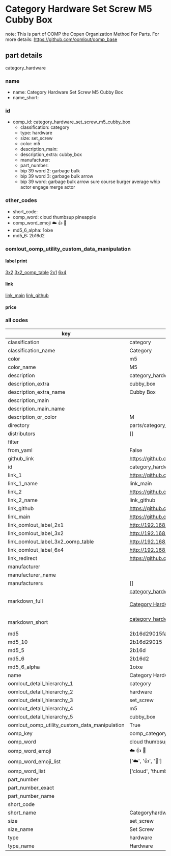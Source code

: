 # Category Hardware Set Screw M5 Cubby Box  

note: This is part of OOMP the Oopen Organization Method For Parts. For more details: https://github.com/oomlout/oomp_base

##  part details
  



category_hardware



### name
* name: Category Hardware Set Screw M5 Cubby Box
* name_short: 
### id
* oomp_id: category_hardware_set_screw_m5_cubby_box
  * classification: category
  * type: hardware
  * size: set_screw
  * color: m5
  * description_main: 
  * description_extra: cubby_box
  * manufacturer: 
  * part_number: 
  * bip 39 word 2: garbage bulk
  * bip 39 word 3: garbage bulk arrow
  * bip 39 word: garbage bulk arrow sure course burger average whip actor engage merge actor

### other_codes
* short_code: 
* oomp_word: cloud thumbsup pineapple
* oomp_word_emoji :cloud: :thumbsup: :pineapple:
* md5_6_alpha: 1oixe
* md5_6: 2b16d2






### oomlout_oomp_utility_custom_data_manipulation
#### label print
[3x2](http://192.168.1.245:1112/?label=oomp%201oixe)
[3x2_oomp_table](http://192.168.1.108:1112/?label=oomp%201oixe)
[2x1](http://192.168.1.242:1112/?label=oomp%201oixe)
[6x4](http://192.168.1.55:1112/?label=oomp%201oixe)    

#### link

[link_main](https://github.com/oomlout/oomlout_oomp_version_1_messy/tree/main/parts/category_hardware_set_screw_m5_cubby_box) [link_github](https://github.com/oomlout/oomlout_oomp_version_1_messy/tree/main/parts/category_hardware_set_screw_m5_cubby_box)                             

#### price







### all codes 
| key | value |  
| --- | --- |  
| classification | category |  
| classification_name | Category |  
| color | m5 |  
| color_name | M5 |  
| description | category_hardware |  
| description_extra | cubby_box |  
| description_extra_name | Cubby Box |  
| description_main |  |  
| description_main_name |  |  
| description_or_color | M  |  
| directory | parts/category_hardware_set_screw_m5_cubby_box |  
| distributors | [] |  
| filter |  |  
| from_yaml | False |  
| github_link | https://github.com/oomlout/oomlout_oomp_part_src/tree/main/parts/category_hardware_set_screw_m5_cubby_box |  
| id | category_hardware_set_screw_m5_cubby_box |  
| link_1 | https://github.com/oomlout/oomlout_oomp_version_1_messy/tree/main/parts/category_hardware_set_screw_m5_cubby_box |  
| link_1_name | link_main |  
| link_2 | https://github.com/oomlout/oomlout_oomp_version_1_messy/tree/main/parts/category_hardware_set_screw_m5_cubby_box |  
| link_2_name | link_github |  
| link_github | https://github.com/oomlout/oomlout_oomp_version_1_messy/tree/main/parts/category_hardware_set_screw_m5_cubby_box |  
| link_main | https://github.com/oomlout/oomlout_oomp_version_1_messy/tree/main/parts/category_hardware_set_screw_m5_cubby_box |  
| link_oomlout_label_2x1 | http://192.168.1.242:1112/?label=oomp%201oixe |  
| link_oomlout_label_3x2 | http://192.168.1.245:1112/?label=oomp%201oixe |  
| link_oomlout_label_3x2_oomp_table | http://192.168.1.108:1112/?label=oomp%201oixe |  
| link_oomlout_label_6x4 | http://192.168.1.55:1112/?label=oomp%201oixe |  
| link_redirect | https://github.com/oomlout/oomlout_oomp_version_1_messy/tree/main/parts/category_hardware_set_screw_m5_cubby_box |  
| manufacturer |  |  
| manufacturer_name |  |  
| manufacturers | [] |  
| markdown_full | [category_hardware_set_screw_m5_cubby_box](none)<br>[](none)<br>[Category Hardware Set Screw M5 Cubby Box](none)<br><br> |  
| markdown_short | [category_hardware_set_screw_m5_cubby_box](none)<br><br> |  
| md5 | 2b16d29015fa61f87a98ada0194782fc |  
| md5_10 | 2b16d29015 |  
| md5_5 | 2b16d |  
| md5_6 | 2b16d2 |  
| md5_6_alpha | 1oixe |  
| name | Category Hardware Set Screw M5 Cubby Box |  
| oomlout_detail_hierarchy_1 | category |  
| oomlout_detail_hierarchy_2 | hardware |  
| oomlout_detail_hierarchy_3 | set_screw |  
| oomlout_detail_hierarchy_4 | m5 |  
| oomlout_detail_hierarchy_5 | cubby_box |  
| oomlout_oomp_utility_custom_data_manipulation | True |  
| oomp_key | oomp_category_hardware_set_screw_m5_cubby_box |  
| oomp_word | cloud thumbsup pineapple |  
| oomp_word_emoji | :cloud: :thumbsup: :pineapple: |  
| oomp_word_emoji_list | [':cloud:', ':thumbsup:', ':pineapple:'] |  
| oomp_word_list | ['cloud', 'thumbsup', 'pineapple'] |  
| part_number |  |  
| part_number_exact |  |  
| part_number_name |  |  
| short_code |  |  
| short_name | Categoryhardware |  
| size | set_screw |  
| size_name | Set Screw |  
| type | hardware |  
| type_name | Hardware |  
